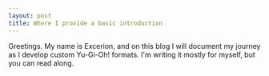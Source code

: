 ```yaml
---
layout: post
title: Where I provide a basic introduction
---
```


Greetings. My name is Excerion, and on this blog I will document my journey as I develop custom Yu-Gi-Oh! formats. I'm writing it mostly for myself, but you can read along.
